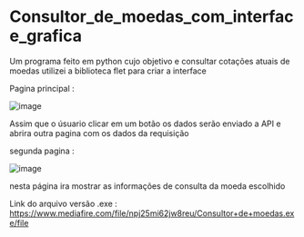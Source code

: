 # Consultor_de_moedas_com_interface_grafica
Um programa feito em python cujo objetivo e consultar cotações atuais de moedas
utilizei a biblioteca flet para criar a interface 

Pagina principal :


![image](https://github.com/Brayandev0/Consultor_de_moedas_com_interface_grafica/assets/84828739/95642fe9-a8dc-4ba4-a665-810312057cad)

Assim que o úsuario clicar em um botão os dados serão enviado a API e abrira outra pagina com os dados da requisição 

segunda pagina : 

![image](https://github.com/Brayandev0/Consultor_de_moedas_com_interface_grafica/assets/84828739/0d4f372f-e9bc-42cd-aefc-dd5f02a196f6)

nesta página ira mostrar as informações de consulta da moeda escolhido 

Link do arquivo versão .exe : https://www.mediafire.com/file/npj25mi62jw8reu/Consultor+de+moedas.exe/file
